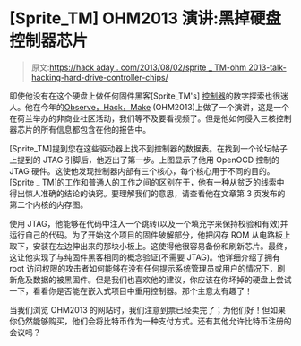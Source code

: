 # [Sprite_TM] OHM2013 演讲:黑掉硬盘控制器芯片

> 原文:[https://hack aday . com/2013/08/02/sprite _ TM-ohm 2013-talk-hacking-hard-drive-controller-chips/](https://hackaday.com/2013/08/02/sprite_tm-ohm2013-talk-hacking-hard-drive-controller-chips/)

即使他没有在这个硬盘上做任何固件黑客[Sprite_TM's] [控制器](http://spritesmods.com/?art=hddhack)的数字探索也很迷人。他在今年的[Observe，Hack，Make](https://ohm2013.org/site/) (OHM2013)上做了一个演讲，这是一个在荷兰举办的非商业社区活动，我们等不及要看视频了。但是他如何侵入三核控制器芯片的所有信息都包含在他的报告中。

[Sprite_TM]提到您在这些驱动器上找不到控制器的数据表。在找到一个论坛帖子上提到的 JTAG 引脚后，他迈出了第一步。上图显示了他用 OpenOCD 控制的 JTAG 硬件。这使他发现控制器内部有三个核心，每个核心用于不同的目的。[Sprite _ TM]的工作和普通人的工作之间的区别在于，他有一种从贫乏的线索中得出惊人准确的结论的诀窍。要理解我们的意思，请查看他在文章第 3 页发布的第二个内核的内存图。

使用 JTAG，他能够在代码中注入一个跳转(以及一个填充字来保持校验和有效)并运行自己的代码。为了开始这个项目的固件破解部分，他把闪存 ROM 从电路板上取下，安装在左边伸出来的那块小板上。这使得他很容易备份和刷新芯片。最终，这让他实现了与纯固件黑客相同的概念验证(不需要 JTAG)。他详细介绍了拥有 root 访问权限的攻击者如何能够在没有任何提示系统管理员或用户的情况下，刷新危及数据的被黑固件。但是我们也喜欢他的建议，你应该在你坏掉的硬盘上尝试一下，看看你是否能在嵌入式项目中重用控制器。那个主意太有趣了！

当我们浏览 OHM2013 的网站时，我们注意到票已经卖完了；为他们好！但如果你仍然能够购买，他们会将比特币作为一种支付方式。还有其他允许比特币注册的会议吗？